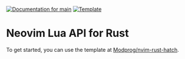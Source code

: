 [![Documentation for `main`](https://img.shields.io/badge/docs-main-informational)](https://nvim.docs.modprog.de)
[![Template](https://img.shields.io/badge/template-🐣-informational)](https://github.com/ModProg/nvim-rust-hatch)
# Neovim Lua API for Rust

To get started, you can use the template at [Modprog/nvim-rust-hatch](https://github.com/ModProg/nvim-rust-hatch).
